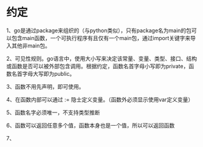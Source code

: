 # 约定
1、go是通过package来组织的（与python类似），只有package名为main的包可以包含main函数，一个可执行程序有且仅有一个main包，通过import关键字来导入其他非main包。

2、可见性规则。go语言中，使用大小写来决定该常量、变量、类型、接口、结构或函数是否可以被外部包含调用。根据约定，函数名首字母小写即为private，函数名首字母大写即为public。

3、函数不用先声明，即可使用。

4、在函数内部可以通过 := 隐士定义变量。（函数外必须显示使用var定义变量）

5、函数名字必须唯一，不支持类型推断

6、函数可以返回任意多个值，函数本身也是一个值，所以可以返回函数

7、
